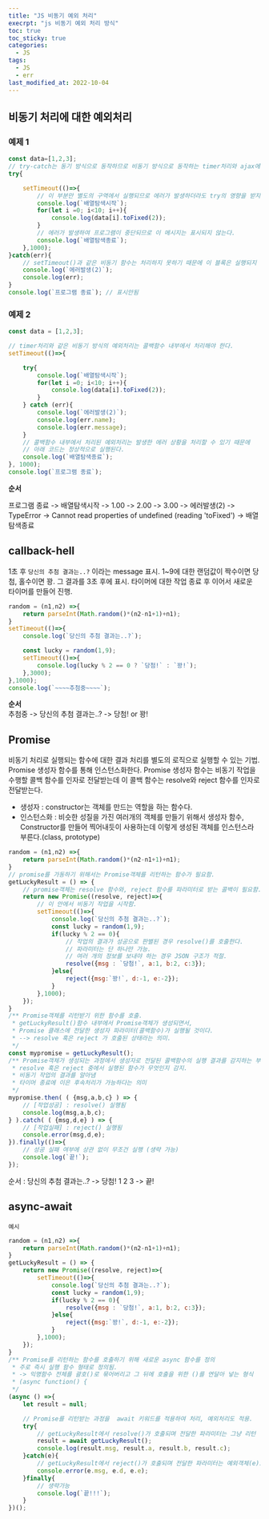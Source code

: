 ```yaml
---
title: "JS 비동기 예외 처리"
execrpt: "js 비동기 예외 처리 방식"
toc: true
toc_sticky: true
categories:
  - JS
tags:
  - JS
  - err
last_modified_at: 2022-10-04
---
```

## 비동기 처리에 대한 예외처리
### 예제 1
```js
const data=[1,2,3];
// try-catch는 동기 방식으로 동작하므로 비동기 방식으로 동작하는 timer처리와 ajax에는 대응하지 못한다.
try{

    setTimeout(()=>{
        // 이 부분만 별도의 구역에서 실행되므로 에러가 발생하더라도 try의 영향을 받지 않는다.
        console.log(`배열탐색시작`);
        for(let i =0; i<10; i++){
            console.log(data[i].toFixed(2));
        }
        // 에러가 발생하여 프로그램이 중단되므로 이 메시지는 표시되지 않는다.
        console.log(`배열탐색종료`);
    },1000);
}catch(err){
    // setTimeout()과 같은 비동기 함수는 처리하지 못하기 때문에 이 블록은 실행되지 않는다.
    console.log(`에러발생(2)`);
    console.log(err);
}
console.log(`프로그램 종료`); // 표시안됨
```
### 예제 2
```js
const data = [1,2,3];

// timer처리와 같은 비동기 방식의 예외처리는 콜백함수 내부에서 처리해야 한다.
setTimeout(()=>{

    try{
        console.log(`배열탐색시작`);
        for(let i =0; i<10; i++){
            console.log(data[i].toFixed(2));
        }
    } catch (err){
        console.log(`에러발생(2)`);
        console.log(err.name);
        console.log(err.message);
    }
    // 콜백함수 내부에서 처리된 예외처리는 발생한 에러 상황을 처리할 수 있기 때문에
    // 아래 코드는 정상적으로 실행된다.
    console.log(`배열탐색종료`);
}, 1000);
console.log(`프로그램 종료`);
```
**순서**  

프로그램 종료 -> 배열탐색시작 -> 1.00 -> 2.00 -> 3.00 -> 에러발생(2) -> TypeError -> Cannot read properties of undefined (reading 'toFixed') -> 배열탐색종료

## callback-hell
1초 후 `당신의 추첨 결과는..?` 이라는 message 표시. 1~9에 대한 랜덤값이 짝수이면 당첨, 홀수이면 꽝. 그 결과를 3초 후에 표시. 타이머에 대한 작업 종료 후 이어서 새로운 타이머를 만들어 진행.
```js
random = (n1,n2) =>{
    return parseInt(Math.random()*(n2-n1+1)+n1);
}
setTimeout(()=>{
    console.log(`당신의 추첨 결과는..?`);

    const lucky = random(1,9);
    setTimeout(()=>{
        console.log(lucky % 2 == 0 ? `당첨!` : `꽝!`);
    },3000);
},1000);
console.log(`~~~~추첨중~~~~`);
```
**순서**  
추첨중 -> 당신의 추첨 결과는..? -> 당첨! or 꽝!
## Promise
비동기 처리로 실행되는 함수에 대한 결과 처리를 별도의 로직으로 실행할 수 있는 기법.  
Promise 생성자 함수를 통해 인스턴스화한다. Promise 생성자 함수는 비동기 작업을 수행할 콜백 함수를 인자로 전달받는데 이 콜백 함수는 resolve와 reject 함수를 인자로 전달받는다.  
* 생성자 : constructor는 객체를 만드는 역할을 하는 함수다.
* 인스턴스화 : 비슷한 성질을 가진 여러개의 객체를 만들기 위해서 생성자 함수, Constructor를 만들어 찍어내듯이 사용하는데 이렇게 생성된 객체를 인스턴스라 부른다.(class, prototype)
```js
random = (n1,n2) =>{
    return parseInt(Math.random()*(n2-n1+1)+n1);
}
// promise를 가동하기 위해서는 Promise객체를 리턴하는 함수가 필요함.
getLuckyResult = () => {
    // promise객체는 resolve 함수와, reject 함수를 파라미터로 받는 콜백이 필요함.
    return new Promise((resolve, reject)=>{
        // 이 안에서 비동기 작업을 시작함.
        setTimeout(()=>{
            console.log(`당신의 추첨 결과는..?`);
            const lucky = random(1,9);
            if(lucky % 2 == 0){
                // 작업의 결과가 성공으로 판별된 경우 resolve()를 호출한다.
                // 파라미터는 단 하나만 가능.
                // 여러 개의 정보를 보내야 하는 경우 JSON 구조가 적절.
                resolve({msg : `당첨!`, a:1, b:2, c:3});
            }else{
                reject({msg:`꽝!`, d:-1, e:-2});
            }
        },1000);
    });
}
/** Promise객체를 리턴받기 위한 함수를 호출.
 * getLuckyResult()함수 내부에서 Promise객체가 생성되면서,
 * Promise 클래스에 전달한 생성자 파라미터(콜백함수)가 실행될 것이다.
 * --> resolve 혹은 reject 가 호출된 상태라는 의미.
 */
const mypromise = getLuckyResult();
/** Promise객체가 생성되는 과정에서 생성자로 전달된 콜백함수의 실행 결과를 감지하는 부분.
 * resolve 혹은 reject 중에서 실행된 함수가 무엇인지 감지.
 * 비동기 작업의 결과를 알아냄
 * 타이머 종료에 이은 후속처리가 가능하다는 의미
 */
mypromise.then( ( {msg,a,b,c} ) => {
    // [작업성공] : resolve() 실행됨
    console.log(msg,a,b,c);
} ).catch( ( {msg,d,e} ) => {
    // [작업실패] : reject() 실행됨
    console.error(msg,d,e);
}).finally(()=>{
    // 성공 실패 여부에 상관 없이 무조건 실행 (생략 가능)
    console.log(`끝!`);
});
```
순서 : 당신의 추첨 결과는..? -> 당첨! 1 2 3 -> 끝!  
## async-await
`예시`
```js
random = (n1,n2) =>{
    return parseInt(Math.random()*(n2-n1+1)+n1);
}
getLuckyResult = () => {
    return new Promise((resolve, reject)=>{
        setTimeout(()=>{
            console.log(`당신의 추첨 결과는..?`);
            const lucky = random(1,9);
            if(lucky % 2 == 0){
                resolve({msg : `당첨!`, a:1, b:2, c:3});
            }else{
                reject({msg:`꽝!`, d:-1, e:-2});
            }
        },1000);
    });
}
/** Promise를 리턴하는 함수를 호출하기 위해 새로운 async 함수를 정의
 * 주로 즉시 실행 함수 형태로 정의됨.
 * -> 익명함수 전체를 괄호()로 묶어버리고 그 뒤에 호출을 위한 ()를 연달아 넣는 형식
 * (async function() {
 */
(async () =>{
    let result = null;

    // Promise를 리턴받는 과정을  await 키워드를 적용하여 처리, 예외처리도 적용.
    try{
        // getLuckyResult에서 resolve()가 호출되며 전달한 파라미터는 그냥 리턴
        result = await getLuckyResult();
        console.log(result.msg, result.a, result.b, result.c);
    }catch(e){
        // getLuckyResult에서 reject()가 호출되며 전달한 파라미터는 예외객체(e)로 전달
        console.error(e.msg, e.d, e.e);
    }finally{
        // 생략가능
        console.log(`끝!!!`);
    }
})();
```